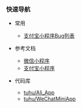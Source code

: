 ### 快速导航

- 常用
  + [支付宝小程序Bug列表](https://shimo.im/sheet/U2aB23Vuq9cem3DT/VLdxD?r=23X0N2/)

- 参考文档
  + [微信小程序](https://mp.weixin.qq.com/debug/wxadoc/dev/index.html)
  + [支付宝小程序](https://docs.alipay.com/mini/developer/getting-started)

- 代码库
  + [tuhu/Ali_App](https://github.com/tuhu/Ali_App)
  + [tuhu/WeChatMiniApp](https://github.com/tuhu/WeChatMiniApp)
